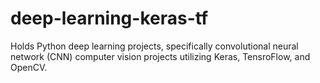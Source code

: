 # deep-learning-keras-tf
Holds Python deep learning projects, specifically convolutional neural network (CNN) computer vision projects utilizing Keras, TensroFlow, and OpenCV.
